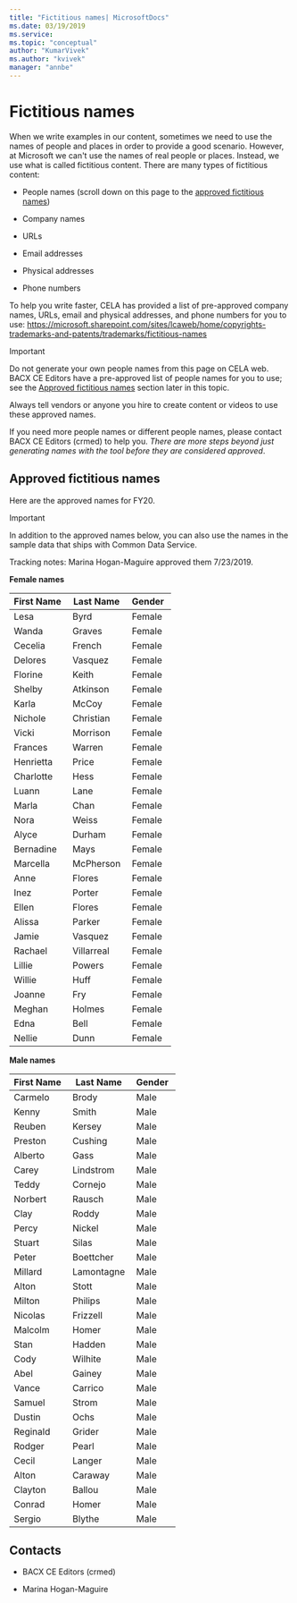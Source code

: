 ```yaml
---
title: "Fictitious names| MicrosoftDocs"
ms.date: 03/19/2019
ms.service: 
ms.topic: "conceptual"
author: "KumarVivek"
ms.author: "kvivek"
manager: "annbe"
---
```


# Fictitious names

When we write examples in our content, sometimes we need to use the names of
people and places in order to provide a good scenario. However, at Microsoft we
can't use the names of real people or places. Instead, we use what is called
fictitious content. There are many types of fictitious content: 

-   People names (scroll down on this page to the [approved fictitious names](#approved-fictitious-names)) 

-   Company names 

-   URLs 

-   Email addresses 

-   Physical addresses 

-   Phone numbers 

To help you write faster, CELA has provided a list of pre-approved company
names, URLs, email and physical addresses, and phone numbers for you to use:
<https://microsoft.sharepoint.com/sites/lcaweb/home/copyrights-trademarks-and-patents/trademarks/fictitious-names> 

> [!IMPORTANT]
> Do not generate your own people names from this page on CELA web. BACX CE Editors have a pre-approved list of people names for you to use; see the [Approved fictitious names](#approved-fictitious-names) section later in this topic. 
> 
> Always tell vendors or anyone you hire to create content or videos to use these approved names.
> 
> If you need more people names or different people names, please contact
BACX CE Editors (crmed) to help you. *There are more steps beyond just generating names with the tool before they are considered approved*.


## Approved fictitious names

Here are the approved names for FY20. 

> [!IMPORTANT]
> In addition to the approved names below, you can also use the names in the sample data that ships with Common Data Service.

Tracking notes: Marina Hogan-Maguire approved them 7/23/2019.

**Female names**

| **First Name**  | **Last Name**  | **Gender**  |
|-----------------|----------------|-------------|
| Lesa            | Byrd           | Female      |
| Wanda           | Graves         | Female      |
| Cecelia         | French         | Female      |
| Delores         | Vasquez        | Female      |
| Florine         | Keith          | Female      |
| Shelby          | Atkinson       | Female      |
| Karla           | McCoy          | Female      |
| Nichole         | Christian      | Female      |
| Vicki           | Morrison       | Female      |
| Frances         | Warren         | Female      |
| Henrietta       | Price          | Female      |
| Charlotte       | Hess           | Female      |
| Luann           | Lane           | Female      |
| Marla           | Chan           | Female      |
| Nora            | Weiss          | Female      |
| Alyce           | Durham         | Female      |
| Bernadine       | Mays           | Female      |
| Marcella        | McPherson      | Female      |
| Anne            | Flores         | Female      |
| Inez            | Porter         | Female      | 
| Ellen           | Flores         | Female      |  
| Alissa          | Parker         | Female      | 
| Jamie           | Vasquez        | Female      | 
| Rachael         | Villarreal     | Female      | 
| Lillie          | Powers         | Female      | 
| Willie          | Huff           | Female      |
| Joanne          | Fry            | Female      |
| Meghan          | Holmes         | Female      |
| Edna            | Bell           | Female      |
| Nellie          | Dunn           | Female      |

**Male names**

| **First Name**  | **Last Name**  | **Gender**  |
|-----------------|----------------|-------------|
| Carmelo         | Brody          | Male        |
| Kenny           | Smith          | Male        |
| Reuben          | Kersey         | Male        |
| Preston         | Cushing        | Male        |
| Alberto         | Gass           | Male        |
| Carey           | Lindstrom      | Male        |
| Teddy           | Cornejo        | Male        |
| Norbert         | Rausch         | Male        |
| Clay            | Roddy          | Male        |
| Percy           | Nickel         | Male        |
| Stuart          | Silas          | Male        |
| Peter           | Boettcher      | Male        |
| Millard         | Lamontagne     | Male        |
| Alton           | Stott          | Male        |
| Milton          | Philips        | Male        |
| Nicolas         | Frizzell       | Male        |
| Malcolm         | Homer          | Male        |
| Stan            | Hadden         | Male        |
| Cody            | Wilhite        | Male        |
| Abel            | Gainey         | Male        |
| Vance           | Carrico        | Male        |
| Samuel          | Strom          | Male        |
| Dustin          | Ochs           | Male        |
| Reginald        | Grider         | Male        |
| Rodger          | Pearl          | Male        |
| Cecil           | Langer         | Male        |
| Alton           | Caraway        | Male        |
| Clayton         | Ballou         | Male        |
| Conrad          | Homer          | Male        |
| Sergio          | Blythe         | Male        |

## Contacts 

-   BACX CE Editors (crmed) 

-   Marina Hogan-Maguire
